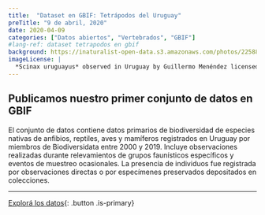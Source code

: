 ```yaml
---
title:  "Dataset en GBIF: Tetrápodos del Uruguay"
preTitle: "9 de abril, 2020"
date: 2020-04-09
categories: ["Datos abiertos", "Vertebrados", "GBIF"]
#lang-ref: dataset tetrapodos en gbif
background: https://inaturalist-open-data.s3.amazonaws.com/photos/225886915/large.jpg
imageLicense: |
  *Scinax uruguayus* observed in Uruguay by Guillermo Menéndez licensed under [CC BY-NC](http://creativecommons.org/licenses/by-nc/4.0/) via [iNaturalist](https://www.naturalista.uy/observations/132664848)
---
```


## Publicamos nuestro primer conjunto de datos en GBIF

El conjunto de datos contiene datos primarios de biodiversidad de especies nativas de anfibios, reptiles, aves y mamíferos registrados en Uruguay por miembros de Biodiversidata entre 2000 y 2019. Incluye observaciones realizadas durante relevamientos de grupos faunísticos específicos y eventos de muestreo ocasionales. La presencia de individuos fue registrada por observaciones directas o por especímenes preservados depositados en colecciones.  

***

[Explorá los datos](/datos/buscar/?datasetKey=7d13fdbc-a2d0-4c71-828b-fcc5cb502faa&view=MAP){: .button .is-primary}
